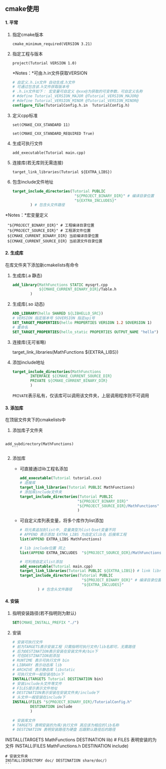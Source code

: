 ## cmake使用

#### 1. 平常

1.  指定cmake版本

    `cmake_minimum_required(VERSION 3.21)`

2.  指定工程与版本

    `project(Tutorial VERSION 1.0)`

    *Notes：*可由.h.in文件获取VERSION

    ```cmake
    # 自定义.h.in文件 自动生成.h文件
    # 可通过包含该.h文件获取版本号
    # .h.in文件如下： 宏变量可自定义 @xxx@为获取的可变参数，可自定义名称
    # #define Tutorial_VERSION_MAJOR @Tutorial_VERSION_MAJOR@
    # #define Tutorial_VERSION_MINOR @Tutorial_VERSION_MINOR@
    configure_file(TutorialConfig.h.in  TutorialConfig.h) 
    ```

3.  定义cpp标准

    `set(CMAKE_CXX_STANDARD 11)`

    `set(CMAKE_CXX_STANDARD_REQUIRED True)`

4.  生成可执行文件

    `add_executable(Tutorial main.cpp)`

5.  连接库(若无库则无需连接)

    `target_link_libraries(Tutorial ${EXTRA_LIBS})`

6.  包含include文件地址

    ```cmake
    target_include_directories(Tutorial PUBLIC
                                "${PROJECT_BINARY_DIR}" # 编译目录位置
                                "${EXTRA_INCLUDES}"
            ) # 包含头文件路径
    ```

*Notes：*宏变量定义

```
 "${PROJECT_BINARY_DIR}" # 工程编译目录位置
 "${PROJECT_SOURCE_DIR}" # 工程源文件位置
 ${CMAKE_CURRENT_BINARY_DIR} 当前编译目录位置
 ${CMAKE_CURRENT_SOURCE_DIR} 当前源文件目录位置
```

#### 2. 生成库

在库文件夹下添加新cmakelists有命令

1.  生成库(.a 静态)

    ```cmake
    add_library(MathFunctions STATIC mysqrt.cpp
                ${CMAKE_CURRENT_BINARY_DIR}/Table.h
            )
    ```

2.  生成库(.so 动态)

    ```cmake
    ADD_LIBRARY(hello SHARED ${LIBHELLO_SRC})
    # VERSION 指定版本号 SOVERSION 指定api号
    SET_TARGET_PROPERTIES(hello PROPERTIES VERSION 1.2 SOVERSION 1)
    # 重命名
    SET_TARGET_PROPERTIES(hello_static PROPERTIES OUTPUT_NAME "hello")
    ```

3.  连接库(无可省略)

    target_link_libraries(MathFunctions ${EXTRA_LIBS})

4.  添加include地址

    ```cmake
    target_include_directories(MathFunctions
            INTERFACE ${CMAKE_CURRENT_SOURCE_DIR}
            PRIVATE ${CMAKE_CURRENT_BINARY_DIR}
            )
    ```

    `PRIVATE`表示私有，仅该库可以调用该文件夹，上层调用程序则不可调用

#### 3. 添加库

在顶层文件夹下的cmakelists中

1.   添加库子文件夹

        ```cmake
    add_subdirectory(MathFunctions)
       ```

2.  添加库

    -   可直接通过lib工程名添加

        ```cmake
        add_executable(Tutorial tutorial.cxx)
        # 连接库
        target_link_libraries(Tutorial PUBLIC MathFunctions)
        # 添加库include文件夹
        target_include_directories(Tutorial PUBLIC
                                  "${PROJECT_BINARY_DIR}"
                                  "${PROJECT_SOURCE_DIR}/MathFunctions"
                                  )
        ```

    -   可自定义库列表变量，将多个库作为list添加

        ````cmake
        # 将元素追加到list中, 变量类型为list与set变量不同
        # APPEND 表示添加 EXTRA_LIBS 为自定义lib名 后接库工程
        list(APPEND EXTRA_LIBS MathFunctions) 
        
        # lib include位置 同上
        list(APPEND EXTRA_INCLUDES  "${PROJECT_SOURCE_DIR}/MathFunctions")
        
        # 可利用自定义list添加
        add_executable(Tutorial main.cpp)
        target_link_libraries(Tutorial PUBLIC ${EXTRA_LIBS}) # link libray
        target_include_directories(Tutorial PUBLIC
                                    "${PROJECT_BINARY_DIR}" # 编译目录位置
                                    "${EXTRA_INCLUDES}"
                ) # 包含头文件路径
        ````


#### 4. 安装

1.  指明安装路径(若不指明则为默认)

    ```cmake
    SET(CMAKE_INSTALL_PREFIX "./")
    ```

2.  安装

    ```cmake
    # 安装可执行文件 
    # 前为TARGETS表示安装工程 只需指明可执行文件/lib名即可，无需路径
    # 后为DESTINATION表示安装在安装文件夹/bin下
    # 可在DESTINATION前添加
    # RUNTIME 表示可执行文件 bin
    # LIBRARY 表示动态库 lib
    # ARCHIVE 表示静态库 libstatic
    # 可执行文件一般安装在bin下
    INSTALL(TARGETS Tutorial DESTINATION bin)
    # 安装include头文件等文件
    # FILES提示表示文件地址
    # DESTINATION表示安装在安装文件夹/include下
    # 头文件一般安装在include下
    INSTALL(FILES "${PROJECT_BINARY_DIR}/TutorialConfig.h"
            DESTINATION include
            )
            
    # 安装库文件
    # TARGETS 表明安装的为库/执行文件 其应该为相应的lib名称
    # DESTINATION 表明安装路径为硬盘 后跟默认路径后的路径
INSTALL(TARGETS MathFunctions DESTINATION lib)
    # FILES 表明安装的为文件
    INSTALL(FILES MathFunctions.h DESTINATION include)
    
    # 安装文件夹
    INSTALL(DIRECTORY doc/ DESTINATION share/doc/)
    ```
    
    

​    

​    